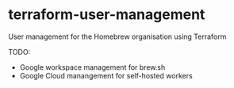 # terraform-user-management
User management for the Homebrew organisation using Terraform

TODO:
- Google workspace management for brew.sh
- Google Cloud manangement for self-hosted workers
